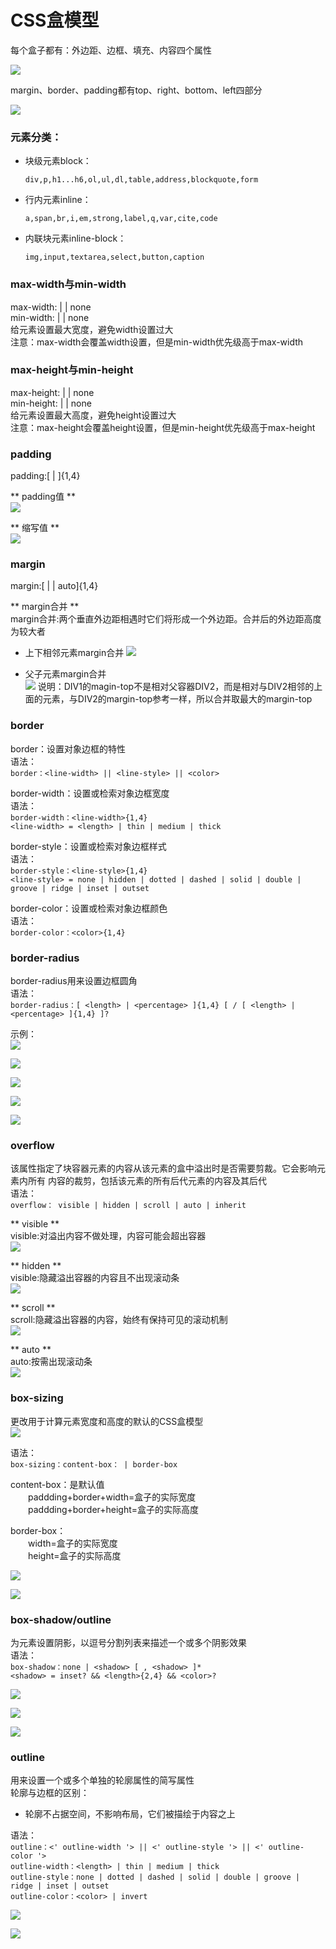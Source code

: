 # CSS盒模型  
每个盒子都有：外边距、边框、填充、内容四个属性  

 ![](assets/css/images/box1.png)

margin、border、padding都有top、right、bottom、left四部分

 ![](assets/css/images/box2.png)

 ### 元素分类：
 - 块级元素block：
    ```
    div,p,h1...h6,ol,ul,dl,table,address,blockquote,form
    ```
 - 行内元素inline：
    ```
    a,span,br,i,em,strong,label,q,var,cite,code
    ```
 - 内联块元素inline-block：
    ```
    img,input,textarea,select,button,caption
    ```

### max-width与min-width  
max-width:<length> | <percentage> | none  
min-width:<length> | <percentage> | none  
给元素设置最大宽度，避免width设置过大  
注意：max-width会覆盖width设置，但是min-width优先级高于max-width  


### max-height与min-height  
max-height:<length> | <percentage> | none  
min-height:<length> | <percentage> | none  
给元素设置最大高度，避免height设置过大  
注意：max-height会覆盖height设置，但是min-height优先级高于max-height  


### padding  
padding:[<lenght> | <percentage>]{1,4}  

** padding值 **  
 ![](assets/css/images/padding.png)

** 缩写值 **  
 ![](assets/css/images/padding2.png)

 ### margin  
 margin:[<lenght> | <percentage> | auto]{1,4}  

 ** margin合并 **  
 margin合并:两个垂直外边距相遇时它们将形成一个外边距。合并后的外边距高度为较大者  
 - 上下相邻元素margin合并
     ![](assets/css/images/margin.png)

 - 父子元素margin合并  
     ![](assets/css/images/margin2.png)
     说明：DIV1的magin-top不是相对父容器DIV2，而是相对与DIV2相邻的上面的元素，与DIV2的margin-top参考一样，所以合并取最大的margin-top

### border  
border：设置对象边框的特性  
语法：  
`border：<line-width> || <line-style> || <color>`

border-width：设置或检索对象边框宽度  
语法：  
`border-width：<line-width>{1,4}`  
`<line-width> = <length> | thin | medium | thick`

border-style：设置或检索对象边框样式  
语法：  
`border-style：<line-style>{1,4}`  
`<line-style> = none | hidden | dotted | dashed | solid | double | groove | ridge | inset | outset`

border-color：设置或检索对象边框颜色  
语法：  
`border-color：<color>{1,4}`

### border-radius  
border-radius用来设置边框圆角  
语法：  
`border-radius：[ <length> | <percentage> ]{1,4} [ / [ <length> | <percentage> ]{1,4} ]?`

示例：  
![](assets/css/images/border-radius.png)

![](assets/css/images/border-radius2.png)

![](assets/css/images/border-radius3.png)

![](assets/css/images/border-radius4.png)

![](assets/css/images/border-radius5.png)


### overflow  
该属性指定了块容器元素的内容从该元素的盒中溢出时是否需要剪裁。它会影响元素内所有
内容的裁剪，包括该元素的所有后代元素的内容及其后代  
语法：  
`overflow： visible | hidden | scroll | auto | inherit`  

** visible **   
visible:对溢出内容不做处理，内容可能会超出容器  
![](assets/css/images/overflow.png)

** hidden **   
visible:隐藏溢出容器的内容且不出现滚动条  
![](assets/css/images/overflow2.png)

** scroll **   
scroll:隐藏溢出容器的内容，始终有保持可见的滚动机制  
![](assets/css/images/overflow3.png)

** auto **   
auto:按需出现滚动条  
![](assets/css/images/overflow4.png)

### box-sizing  
更改用于计算元素宽度和高度的默认的CSS盒模型  
![](assets/css/images/box-sizing.png)

语法：  
`box-sizing：content-box： | border-box`  

content-box：是默认值  
&emsp;&emsp;paddding+border+width=盒子的实际宽度  
&emsp;&emsp;paddding+border+height=盒子的实际高度  

border-box：  
&emsp;&emsp;width=盒子的实际宽度  
&emsp;&emsp;height=盒子的实际高度  

![](assets/css/images/box-sizing2.png)  

![](assets/css/images/box-sizing3.png)  


### box-shadow/outline  
为元素设置阴影，以逗号分割列表来描述一个或多个阴影效果  
语法：  
`box-shadow：none | <shadow> [ , <shadow> ]*`  
`<shadow> = inset? && <length>{2,4} && <color>?`

![](assets/css/images/box-shadow.png)  

![](assets/css/images/box-shadow2.png)  

![](assets/css/images/box-shadow3.png)  

### outline  
用来设置一个或多个单独的轮廓属性的简写属性   
轮廓与边框的区别：
- 轮廓不占据空间，不影响布局，它们被描绘于内容之上  

语法：  
`outline：<' outline-width '> || <' outline-style '> || <' outline-color '>`  
`outline-width：<length> | thin | medium | thick`  
`outline-style：none | dotted | dashed | solid | double | groove | ridge | inset | outset`  
`outline-color：<color> | invert`  

![](assets/css/images/outline.png)  

![](assets/css/images/outline2.png)  
